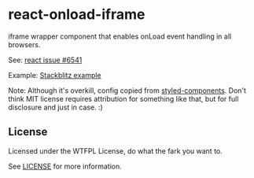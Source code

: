 # react-onload-iframe

iframe wrapper component that enables onLoad event handling in all browsers.

See: [react issue #6541](https://github.com/facebook/react/issues/6541)

Example: [Stackblitz example](https://stackblitz.com/edit/react-ts-8fxk8b?file=App.tsx,ReactIFrame.tsx)

Note: Although it's overkill, config copied from [styled-components](https://github.com/styled-components/styled-components). Don't think MIT license requires attribution for something like that, but for full disclosure and just in case. :)

## License

Licensed under the WTFPL License, do what the fark you want to. 

See [LICENSE](./LICENSE) for more information.